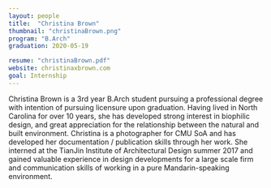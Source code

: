 ```yaml
---
layout: people
title:  "Christina Brown"
thumbnail: "christinaBrown.png"
program: "B.Arch"
graduation: 2020-05-19

resume: "christinaBrown.pdf"
website: christinaxbrown.com
goal: Internship
---
```


Christina Brown is a 3rd year B.Arch student pursuing a professional degree with intention of pursuing licensure upon graduation. Having lived in North Carolina for over 10 years, she has developed strong interest in biophilic design, and great appreciation for the relationship between the natural and built environment. 
Christina is a photographer for CMU SoA and has developed her documentation / publication skills through her work.
She interned at the TianJin Institute of Architectural Design summer 2017 and gained valuable experience in design developments for a large scale firm and communication skills of working in a pure Mandarin-speaking environment.
